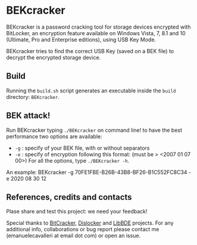 # BEKcracker

BEKcracker is a password cracking tool for storage devices encrypted with BitLocker, an encryption feature available on Windows Vista, 7, 8.1 and 10 (Ultimate, Pro and Enterprise editions), using USB Key Mode.

BEKcracker tries to find the correct USB Key (saved on a BEK file) to decrypt the encrypted storage device.

## Build

Running the `build.sh` script generates an executable inside the `build` directory: `BEKcracker`.

## BEK attack!

Run BEKcracker typing `./BEKcracker` on command line! to have the best performance two options are available:
- `-g` : specify <GUID> of your BEK file, with or without separators
- `-e` : specify <Year Month Day Hour> of encryption following this format: <yyyy mm dd hh and> (must be > <2007 01 07 00>)
For all the options, type `./BEKcracker -h`.
  
An example:
BEKcracker -g 70FE1FBE-B26B-43B8-BF26-B1C552FC8C34 -e 2020 08 30 12

## References, credits and contacts

Plase share and test this project: we need your feedback! 

Special thanks to [BitCracker](https://github.com/e-ago/bitcracker), [Dislocker](https://github.com/Aorimn/dislocker) and [LibBDE](https://github.com/libyal/libbde) projects.
For any additional info, collaborations or bug report please contact me (emanuelecavalleri at email dot com) or open an issue.
